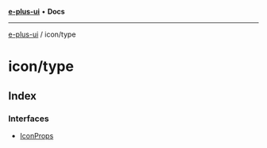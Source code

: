 [**e-plus-ui**](../../README.md) • **Docs**

***

[e-plus-ui](../../modules.md) / icon/type

# icon/type

## Index

### Interfaces

- [IconProps](interfaces/IconProps.md)
